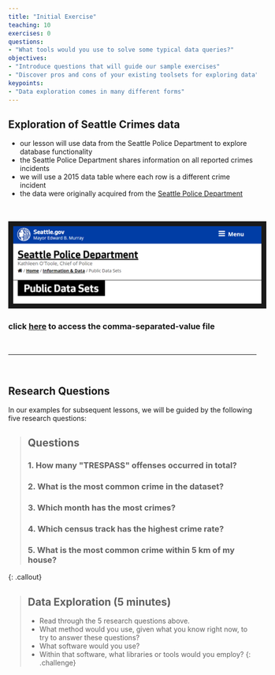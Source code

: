 ```yaml
---
title: "Initial Exercise"
teaching: 10
exercises: 0
questions:
- "What tools would you use to solve some typical data queries?"
objectives:
- "Introduce questions that will guide our sample exercises"
- "Discover pros and cons of your existing toolsets for exploring data"
keypoints:
- "Data exploration comes in many different forms"
---
```


## Exploration of Seattle Crimes data

* our lesson will use data from the Seattle Police Department to explore database functionality
* the Seattle Police Department shares information on all reported crimes incidents 
* we will use a 2015 data table where each row is a different crime incident
* the data were originally acquired from the [Seattle Police Department](http://www.seattle.gov/seattle-police-department/crime-data/spd-data-sets)

<br><br>
<img src="../assets/img/databaseIntro/crimesSeattle.png" width = "600" border = "10">
<br>

### click **[here]('../files/SeattleCrimesIncidents.csv')** to access the comma-separated-value file 

<br>
<hr>
<br>

## Research Questions

In our examples for subsequent lessons, we will be guided by the following five research questions:

> ## Questions
> ### 1. How many "TRESPASS" offenses occurred in total?
> ### 2. What is the most common crime in the dataset?
> ### 3. Which month has the most crimes?
> ### 4. Which census track has the highest crime rate?
> ### 5. What is the most common crime within 5 km of my house?
{: .callout}

> ## Data Exploration (5 minutes)
> * Read through the 5 research questions above.
> * What method would you use, given what you know right now, to try to answer these questions?
> * What software would you use?
> * Within that software, what libraries or tools would you employ?
{: .challenge}
